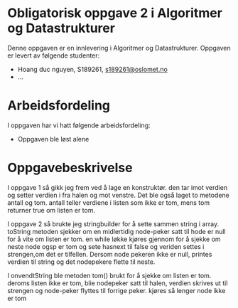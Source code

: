 # Obligatorisk oppgave 2 i Algoritmer og Datastrukturer

Denne oppgaven er en innlevering i Algoritmer og Datastrukturer. 
Oppgaven er levert av følgende studenter:
* Hoang duc nguyen, S189261, s189261@oslomet.no
* ...

# Arbeidsfordeling

I oppgaven har vi hatt følgende arbeidsfordeling:
* Oppgaven ble løst alene
# Oppgavebeskrivelse

I oppgave 1 så gikk jeg frem ved å lage en konstruktør. den tar imot verdien og setter verdien i fra halen og mot venstre. Det ble også laget to metodene antall og tom. antall teller verdiene i listen som ikke er tom, mens tom returner true om listen er tom. 

I oppgave 2 så brukte jeg stringbuilder for å sette sammen string i array. toString metoden sjekker om en midlertidig node-peker satt til hode er null for å vite om listen er tom. en while løkke kjøres gjennom for å sjekke om neste node ogsp er tom og sete hasnext til false og veriden settes i strengen,om det er tilfellen.
Dersom node pekeren ikke er null, printes verdien til string og det nodepekere flette til neste.

I onvendtString ble metoden tom() brukt for å sjekke om listen er tom. deroms listen ikke er tom, blie nodepeker satt til halen, verdien skrives ut til strengen og node-peker flyttes til forrige peker. kjøres så lenger node ikke er tom 
